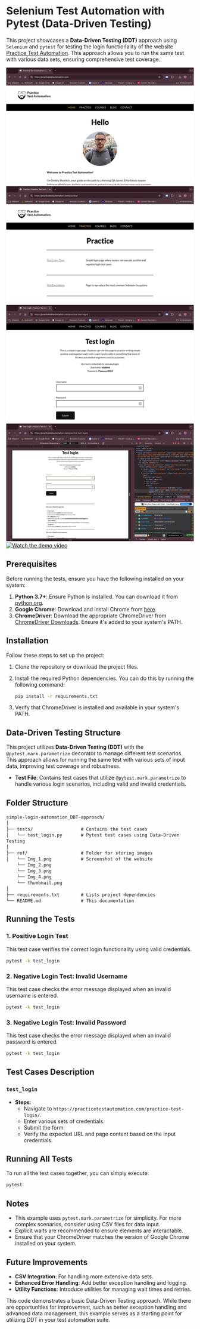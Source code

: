 # Selenium Test Automation with Pytest (Data-Driven Testing)

This project showcases a **Data-Driven Testing (DDT)** approach using `Selenium` and `pytest` for testing the login functionality of the website [Practice Test Automation](https://practicetestautomation.com/). This approach allows you to run the same test with various data sets, ensuring comprehensive test coverage.

![Website Screenshot1](ref/Img_1.png)
![Website Screenshot2](ref/Img_2.png)
![Website Screenshot3](ref/Img_3.png)
![Website Screenshot4](ref/Img_4.png)
[![Watch the demo video](https://github.com/Only1JohnN/simple-login-automation_basic-approach/raw/main/ref/thumbnail.png)](#)

## Prerequisites

Before running the tests, ensure you have the following installed on your system:

1. **Python 3.7+**: Ensure Python is installed. You can download it from [python.org](https://www.python.org/downloads/).
2. **Google Chrome**: Download and install Chrome from [here](https://www.google.com/chrome/).
3. **ChromeDriver**: Download the appropriate ChromeDriver from [ChromeDriver Downloads](https://sites.google.com/chromium.org/driver/). Ensure it's added to your system's PATH.

## Installation

Follow these steps to set up the project:

1. Clone the repository or download the project files.

2. Install the required Python dependencies. You can do this by running the following command:

    ```bash
    pip install -r requirements.txt
    ```

3. Verify that ChromeDriver is installed and available in your system's PATH.

## Data-Driven Testing Structure

This project utilizes **Data-Driven Testing (DDT)** with the `@pytest.mark.parametrize` decorator to manage different test scenarios. This approach allows for running the same test with various sets of input data, improving test coverage and robustness.

- **Test File**: Contains test cases that utilize `@pytest.mark.parametrize` to handle various login scenarios, including valid and invalid credentials.

## Folder Structure

```
simple-login-automation_DDT-approach/
│
├── tests/                  # Contains the test cases
│   └── test_login.py       # Pytest test cases using Data-Driven Testing
│
├── ref/                    # Folder for storing images
│   └── Img_1.png           # Screenshot of the website
    └── Img_2.png
    └── Img_3.png
    └── Img_4.png
    └── thumbnail.png
│
├── requirements.txt        # Lists project dependencies
└── README.md               # This documentation
```

## Running the Tests

### 1. Positive Login Test

This test case verifies the correct login functionality using valid credentials.

```bash
pytest -k test_login
```

### 2. Negative Login Test: Invalid Username

This test case checks the error message displayed when an invalid username is entered.

```bash
pytest -k test_login
```

### 3. Negative Login Test: Invalid Password

This test case checks the error message displayed when an invalid password is entered.

```bash
pytest -k test_login
```

## Test Cases Description

### `test_login`

- **Steps**:
  - Navigate to `https://practicetestautomation.com/practice-test-login/`.
  - Enter various sets of credentials.
  - Submit the form.
  - Verify the expected URL and page content based on the input credentials.

## Running All Tests

To run all the test cases together, you can simply execute:

```bash
pytest
```

## Notes

- This example uses `pytest.mark.parametrize` for simplicity. For more complex scenarios, consider using CSV files for data input.
- Explicit waits are recommended to ensure elements are interactable.
- Ensure that your ChromeDriver matches the version of Google Chrome installed on your system.

## Future Improvements

- **CSV Integration**: For handling more extensive data sets.
- **Enhanced Error Handling**: Add better exception handling and logging.
- **Utility Functions**: Introduce utilities for managing wait times and retries.

This code demonstrates a basic Data-Driven Testing approach. While there are opportunities for improvement, such as better exception handling and advanced data management, this example serves as a starting point for utilizing DDT in your test automation suite.